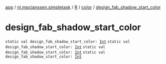 [app](../../../index.md) / [nl.mpcjanssen.simpletask](../../index.md) / [R](../index.md) / [color](index.md) / [design_fab_shadow_start_color](.)

# design_fab_shadow_start_color

`static val design_fab_shadow_start_color: `[`Int`](https://kotlinlang.org/api/latest/jvm/stdlib/kotlin/-int/index.html)
`static val design_fab_shadow_start_color: `[`Int`](https://kotlinlang.org/api/latest/jvm/stdlib/kotlin/-int/index.html)
`static val design_fab_shadow_start_color: `[`Int`](https://kotlinlang.org/api/latest/jvm/stdlib/kotlin/-int/index.html)
`static val design_fab_shadow_start_color: `[`Int`](https://kotlinlang.org/api/latest/jvm/stdlib/kotlin/-int/index.html)